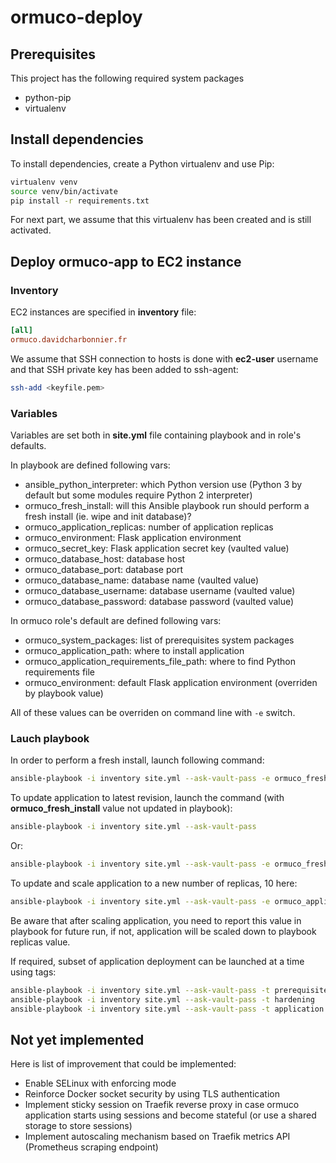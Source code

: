 # ormuco-deploy

## Prerequisites

This project has the following required system packages

- python-pip
- virtualenv

## Install dependencies

To install dependencies, create a Python virtualenv and use Pip:

```bash
virtualenv venv
source venv/bin/activate
pip install -r requirements.txt
```

For next part, we assume that this virtualenv has been created and is still activated.

## Deploy ormuco-app to EC2 instance

### Inventory

EC2 instances are specified in **inventory** file:

```ini
[all]
ormuco.davidcharbonnier.fr
```

We assume that SSH connection to hosts is done with **ec2-user** username and that SSH private key has been added to ssh-agent:

```bash
ssh-add <keyfile.pem>
```

### Variables

Variables are set both in **site.yml** file containing playbook and in role's defaults.

In playbook are defined following vars:

- ansible_python_interpreter: which Python version use (Python 3 by default but some modules require Python 2 interpreter)
- ormuco_fresh_install: will this Ansible playbook run should perform a fresh install (ie. wipe and init database)?
- ormuco_application_replicas: number of application replicas
- ormuco_environment: Flask application environment
- ormuco_secret_key: Flask application secret key (vaulted value)
- ormuco_database_host: database host
- ormuco_database_port: database port
- ormuco_database_name: database name (vaulted value)
- ormuco_database_username: database username (vaulted value)
- ormuco_database_password: database password (vaulted value)

In ormuco role's default are defined following vars:

- ormuco_system_packages: list of prerequisites system packages
- ormuco_application_path: where to install application
- ormuco_application_requirements_file_path: where to find Python requirements file
- ormuco_environment: default Flask application environment (overriden by playbook value)

All of these values can be overriden on command line with `-e` switch.

### Lauch playbook

In order to perform a fresh install, launch following command:

```bash
ansible-playbook -i inventory site.yml --ask-vault-pass -e ormuco_fresh_install=true
```

To update application to latest revision, launch the command (with **ormuco_fresh_install** value not updated in playbook):

```bash
ansible-playbook -i inventory site.yml --ask-vault-pass
```

Or:

```bash
ansible-playbook -i inventory site.yml --ask-vault-pass -e ormuco_fresh_install=false
```

To update and scale application to a new number of replicas, 10 here:

```bash
ansible-playbook -i inventory site.yml --ask-vault-pass -e ormuco_application_replicas=10
```

Be aware that after scaling application, you need to report this value in playbook for future run, if not, application will be scaled down to playbook replicas value.

If required, subset of application deployment can be launched at a time using tags:

```bash
ansible-playbook -i inventory site.yml --ask-vault-pass -t prerequisites
ansible-playbook -i inventory site.yml --ask-vault-pass -t hardening
ansible-playbook -i inventory site.yml --ask-vault-pass -t application
```

## Not yet implemented

Here is list of improvement that could be implemented:

- Enable SELinux with enforcing mode
- Reinforce Docker socket security by using TLS authentication
- Implement sticky session on Traefik reverse proxy in case ormuco application starts using sessions and become stateful (or use a shared storage to store sessions)
- Implement autoscaling mechanism based on Traefik metrics API (Prometheus scraping endpoint)
